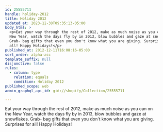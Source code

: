 ```yaml
---
id: 25555711
handle: holiday-2012
title: Holiday 2012
updated_at: 2023-12-30T09:35:13-05:00
body_html: >
  <p>Eat your way through the rest of 2012, make as much noise as you can on the
  New Year, watch the days fly by in 2013, blow bubbles and gaze at snowflakes.
  Grab- bag gifts that even you don't know what you are giving. Surprises for
  all! Happy Holidays!</p>
published_at: 2012-12-11T16:08:16-05:00
sort_order: alpha-asc
template_suffix: null
disjunctive: false
rules:
  - column: type
    relation: equals
    condition: Holiday 2012
published_scope: web
admin_graphql_api_id: gid://shopify/Collection/25555711

---
```


Eat your way through the rest of 2012, make as much noise as you can on the New Year, watch the days fly by in 2013, blow bubbles and gaze at snowflakes. Grab- bag gifts that even you don't know what you are giving. Surprises for all! Happy Holidays!
